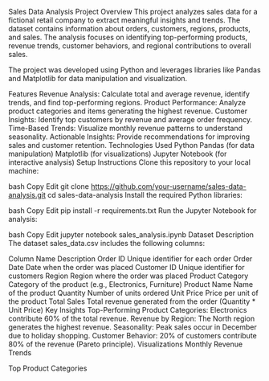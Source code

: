 Sales Data Analysis Project
Overview
This project analyzes sales data for a fictional retail company to extract meaningful insights and trends. The dataset
contains information about orders, customers, regions, products, and sales. The analysis focuses on identifying
top-performing products, revenue trends, customer behaviors, and regional contributions to overall sales.

The project was developed using Python and leverages libraries like Pandas and Matplotlib for data manipulation and
visualization.

Features
Revenue Analysis: Calculate total and average revenue, identify trends, and find top-performing regions.
Product Performance: Analyze product categories and items generating the highest revenue.
Customer Insights: Identify top customers by revenue and average order frequency.
Time-Based Trends: Visualize monthly revenue patterns to understand seasonality.
Actionable Insights: Provide recommendations for improving sales and customer retention.
Technologies Used
Python
Pandas (for data manipulation)
Matplotlib (for visualizations)
Jupyter Notebook (for interactive analysis)
Setup Instructions
Clone this repository to your local machine:

bash
Copy
Edit
git clone https://github.com/your-username/sales-data-analysis.git
cd sales-data-analysis
Install the required Python libraries:

bash
Copy
Edit
pip install -r requirements.txt
Run the Jupyter Notebook for analysis:

bash
Copy
Edit
jupyter notebook sales_analysis.ipynb
Dataset Description
The dataset sales_data.csv includes the following columns:

Column Name Description
Order ID Unique identifier for each order
Order Date Date when the order was placed
Customer ID Unique identifier for customers
Region Region where the order was placed
Product Category Category of the product (e.g., Electronics, Furniture)
Product Name Name of the product
Quantity Number of units ordered
Unit Price Price per unit of the product
Total Sales Total revenue generated from the order (Quantity * Unit Price)
Key Insights
Top-Performing Product Categories: Electronics contribute 60% of the total revenue.
Revenue by Region: The North region generates the highest revenue.
Seasonality: Peak sales occur in December due to holiday shopping.
Customer Behavior: 20% of customers contribute 80% of the revenue (Pareto principle).
Visualizations
Monthly Revenue Trends

Top Product Categories